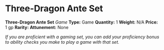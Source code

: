 # Three-Dragon Ante Set

**Three-Dragon Ante Set**
_Game_
**Type:** Game
**Quantity:** 1
**Weight:** N/A
**Price:** 1 gp
**Rarity:** 
**Attunement:** None

*If you are proficient with a gaming set, you can add your proficiency bonus to ability checks you make to play a game with that set.*
